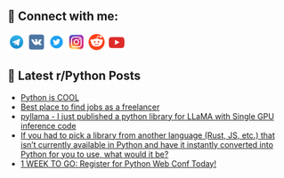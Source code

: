 ## 🔎 Connect with me:
[<img src="https://github.com/bullbesh/bullbesh/blob/main/images/Telegram.png" width="32" height="32" />](https://t.me/bullbesh)
[<img src="https://github.com/bullbesh/bullbesh/blob/main/images/VK.png" width="32" height="32" />](https://vk.com/bullbesh)
[<img src="https://github.com/bullbesh/bullbesh/blob/main/images/Twitter.png" width="32" height="32" />](https://twitter.com/bullbesh1)
[<img src="https://github.com/bullbesh/bullbesh/blob/main/images/Instagram.png" width="32" height="32" />](https://www.instagram.com/bullbesh)
[<img src="https://github.com/bullbesh/bullbesh/blob/main/images/Reddit.png" width="32" height="32" />](https://www.reddit.com/user/bullbesh)
[<img src="https://github.com/bullbesh/bullbesh/blob/main/images/YouTube.png" width="32" height="32" />](https://www.youtube.com/channel/UCtfjRs6uzgq5mfm8S06WTcg)

## 📕 Latest r/Python Posts
<!-- BLOG-POST-LIST:START -->
- [Python is COOL](https://www.reddit.com/r/Python/comments/11kmp9q/python_is_cool/)
- [Best place to find jobs as a freelancer](https://www.reddit.com/r/Python/comments/11kmfag/best_place_to_find_jobs_as_a_freelancer/)
- [pyllama - I just published a python library for LLaMA with Single GPU inference code](https://www.reddit.com/r/Python/comments/11klkad/pyllama_i_just_published_a_python_library_for/)
- [If you had to pick a library from another language &lpar;Rust, JS, etc.&rpar; that isn’t currently available in Python and have it instantly converted into Python for you to use, what would it be?](https://www.reddit.com/r/Python/comments/11kkvfo/if_you_had_to_pick_a_library_from_another/)
- [1 WEEK TO GO: Register for Python Web Conf Today!](https://www.reddit.com/r/Python/comments/11kjz7z/1_week_to_go_register_for_python_web_conf_today/)
<!-- BLOG-POST-LIST:END -->
